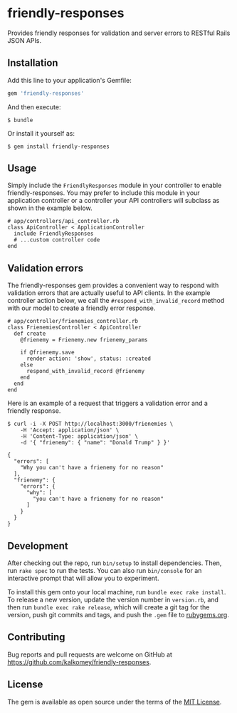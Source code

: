 # friendly-responses

Provides friendly responses for validation and server errors to RESTful Rails JSON APIs.

## Installation

Add this line to your application's Gemfile:

```ruby
gem 'friendly-responses'
```

And then execute:

    $ bundle

Or install it yourself as:

    $ gem install friendly-responses

## Usage

Simply include the `FriendlyResponses` module in your controller to enable friendly-responses.
You may prefer to include this module in your application controller
or a controller your API controllers will subclass as shown in the example below.

```
# app/controllers/api_controller.rb
class ApiController < ApplicationController
  include FriendlyResponses
  # ...custom controller code
end
```

## Validation errors

The friendly-responses gem provides a convenient way to respond with validation errors
that are actually useful to API clients. In the example controller action below, we
call the `#respond_with_invalid_record` method with our model to create a friendly
error response.

```
# app/controller/frienemies_controller.rb
class FrienemiesController < ApiController
  def create
    @frienemy = Frienemy.new frienemy_params

    if @frienemy.save
      render action: 'show', status: :created
    else
      respond_with_invalid_record @frienemy
    end
  end
end
```

Here is an example of a request that triggers a validation error and a friendly response.

```
$ curl -i -X POST http://localhost:3000/frienemies \
    -H 'Accept: application/json' \
    -H 'Content-Type: application/json' \
    -d '{ "frienemy": { "name": "Donald Trump" } }'

{
  "errors": [
    "Why you can't have a frienemy for no reason"
  ],
  "frienemy": {
    "errors": {
      "why": [
        "you can't have a frienemy for no reason"
      ]
    }
  }
}
```

## Development

After checking out the repo, run `bin/setup` to install dependencies. Then, run `rake spec` to run the tests. You can also run `bin/console` for an interactive prompt that will allow you to experiment.

To install this gem onto your local machine, run `bundle exec rake install`. To release a new version, update the version number in `version.rb`, and then run `bundle exec rake release`, which will create a git tag for the version, push git commits and tags, and push the `.gem` file to [rubygems.org](https://rubygems.org).

## Contributing

Bug reports and pull requests are welcome on GitHub at https://github.com/kalkomey/friendly-responses.


## License

The gem is available as open source under the terms of the [MIT License](http://opensource.org/licenses/MIT).

